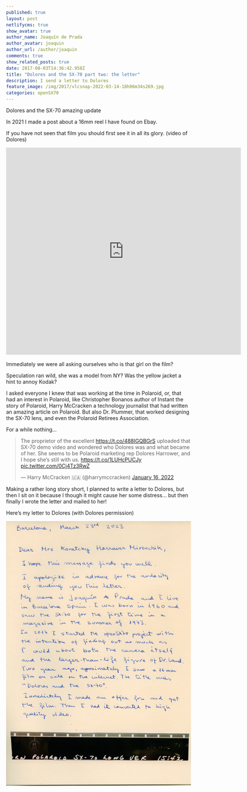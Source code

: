 ```yaml
---
published: true
layout: post
netlifycms: true
show_avatar: true
author_name: Joaquín de Prada
author_avatar: joaquin
author_url: /author/joaquin
comments: true
show_related_posts: true
date: 2017-08-03T14:36:42.958Z
title: "Dolores and the SX-70 part two: the letter"
description: I send a letter to Dolores
feature_image: /img/2017/vlcsnap-2022-03-14-18h06m34s269.jpg
categories: openSX70
---
```

Dolores and the SX-70 amazing update

In 2021 I made a post about a 16mm reel I have found on Ebay.

If you have not seen that film you should first see it in all its glory.
(video of Dolores)

<iframe src="https://player.vimeo.com/video/477548753?h=97e0340cfb" width="640" height="564" frameborder="0" allow="autoplay; fullscreen" allowfullscreen></iframe>

Immediately we were all asking ourselves who is that girl on the film?

Speculation ran wild, she was a model from NY? Was the yellow jacket a hint to annoy Kodak?

I asked everyone I knew that was working at the time in Polaroid, or, that had an interest in Polaroid, like Christopher Bonanos author of Instant the story of Polaroid, Harry McCracken a technology journalist that had written an amazing article on Polaroid. But also Dr. Plummer, that worked designing the SX-70 lens, and even the Polaroid Retirees Association.

For a while nothing…

<blockquote class="twitter-tweet"><p lang="en" dir="ltr">The proprietor of the excellent <a href="https://t.co/488IGQBGrS">https://t.co/488IGQBGrS</a> uploaded that SX-70 demo video and wondered who Dolores was and what became of her. She seems to be Polaroid marketing rep Dolores Harrower, and I hope she’s still with us. <a href="https://t.co/1LUHcPUCJy">https://t.co/1LUHcPUCJy</a> <a href="https://t.co/0Cj4Tz3RwZ">pic.twitter.com/0Cj4Tz3RwZ</a></p>&mdash; Harry McCracken 🇺🇦 (@harrymccracken) <a href="https://twitter.com/harrymccracken/status/1482551650808365058?ref_src=twsrc%5Etfw">January 16, 2022</a></blockquote> <script async src="https://platform.twitter.com/widgets.js" charset="utf-8"></script>

Making a rather long story short, I planned to write a letter to Dolores, but then I sit on it because I though it might cause her some distress… but then finally I wrote the letter and mailed to her!

Here’s my letter to Dolores (with Dolores permission)

![page 1](/img/2017/dolores-handwritte-1-2.jpg)